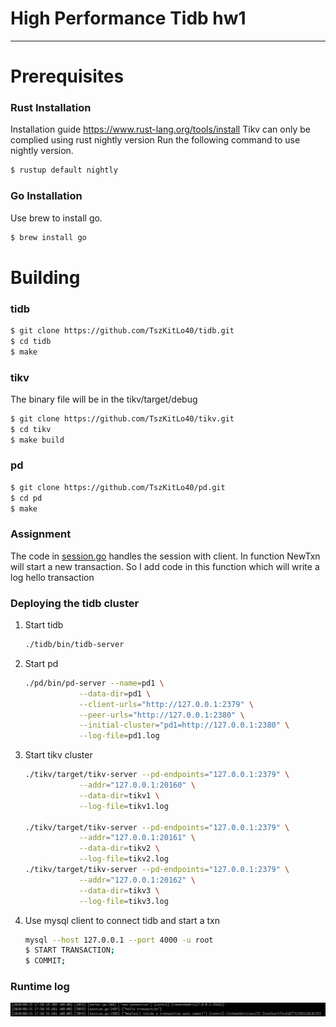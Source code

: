 # High Performance Tidb hw1
***
# Prerequisites

### Rust Installation
Installation guide https://www.rust-lang.org/tools/install
Tikv can only be complied using rust nightly version
Run the following command to use nightly version.
```sh
$ rustup default nightly
```
### Go Installation
Use brew to install go.
```sh
$ brew install go
```

# Building
### tidb
```sh
$ git clone https://github.com/TszKitLo40/tidb.git
$ cd tidb
$ make
```
### tikv
The binary file will be in the tikv/target/debug
```sh
$ git clone https://github.com/TszKitLo40/tikv.git
$ cd tikv
$ make build
```

### pd
```sh
$ git clone https://github.com/TszKitLo40/pd.git
$ cd pd
$ make
```

### Assignment
The code in [session.go](https://github.com/pingcap/tidb/blob/master/session/session.go) handles the session with client. In function NewTxn will start a new transaction. So I add code in this function which will write a log hello transaction

### Deploying the tidb cluster
1. Start tidb
    ```sh
    ./tidb/bin/tidb-server 
    ```
2. Start pd
    ```sh
    ./pd/bin/pd-server --name=pd1 \
                --data-dir=pd1 \
                --client-urls="http://127.0.0.1:2379" \
                --peer-urls="http://127.0.0.1:2380" \
                --initial-cluster="pd1=http://127.0.0.1:2380" \
                --log-file=pd1.log
    ```            
3. Start tikv cluster
    ```sh
    ./tikv/target/tikv-server --pd-endpoints="127.0.0.1:2379" \
                --addr="127.0.0.1:20160" \
                --data-dir=tikv1 \
                --log-file=tikv1.log

    ./tikv/target/tikv-server --pd-endpoints="127.0.0.1:2379" \
                --addr="127.0.0.1:20161" \
                --data-dir=tikv2 \
                --log-file=tikv2.log
    ./tikv/target/tikv-server --pd-endpoints="127.0.0.1:2379" \
                --addr="127.0.0.1:20162" \
                --data-dir=tikv3 \
                --log-file=tikv3.log
    ```     
4. Use mysql client to connect tidb and start a txn
    ```sh
    mysql --host 127.0.0.1 --port 4000 -u root
    $ START TRANSACTION;
    $ COMMIT;
    ```
    
### Runtime log
![log](https://github.com/TszKitLo40/high-performance-tidb-hw/blob/master/log.png) 
